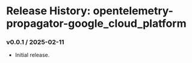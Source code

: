 # Release History: opentelemetry-propagator-google_cloud_platform

### v0.0.1 / 2025-02-11

* Initial release.
